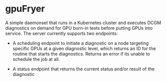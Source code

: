 # gpuFryer

A simple daemonset that runs in a Kubernetes cluster and executes DCGM diagnostics on demand for GPU burn-in tests before putting GPUs into service. The server currently supports two endpoints:
- A scheduling endpoint to initiate a diagnostic on a node targeting specific GPUs at a given diagnostic level, which returns an ID for the routine that starts the diagnostics. Returns an error if its unable to schedule the job at all.

- A status endpoint that returns the current status and/or result of the diagnostic
